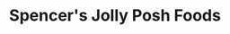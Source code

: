 ---
title: "Spencer's Jolly Posh Foods"
url: /chicago/spencers-jolly-posh-foods/
shop: supermarket
---
